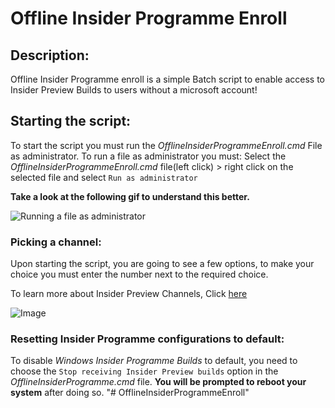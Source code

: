 # Offline Insider Programme Enroll

## Description:

Offline Insider Programme enroll is a simple Batch script to enable access to Insider Preview Builds to users without a microsoft account!

## Starting the script:

To start the script you must run the *OfflineInsiderProgrammeEnroll.cmd* File as administrator. To run a file as administrator you must:
Select the *OfflineInsiderProgrammeEnroll.cmd* file(left click) > right click on the selected file and select `Run as administrator`  

**Take a look at the following gif to understand this better.**


![Running a file as administrator](https://i.gyazo.com/ca9daae2a9c046fa3d183f260c15f831.gif)

### Picking a channel: 

Upon starting the script, you are going to see a few options, to make your choice you must enter the number next to the required choice.

To learn more about Insider Preview Channels, Click [here](https://blogs.windows.com/windows-insider/2020/06/15/introducing-windows-insider-channels/)

![Image](https://cdn.discordapp.com/attachments/752526323737427989/893109783949869056/unknown.png)

### Resetting Insider Programme configurations to default:

To disable *Windows Insider Programme Builds* to default, you need to choose the `Stop receiving Insider Preview builds` option in the *OfflineInsiderProgramme.cmd* file. **You will be prompted to reboot your system** after doing so.
"# OfflineInsiderProgrammeEnroll" 
